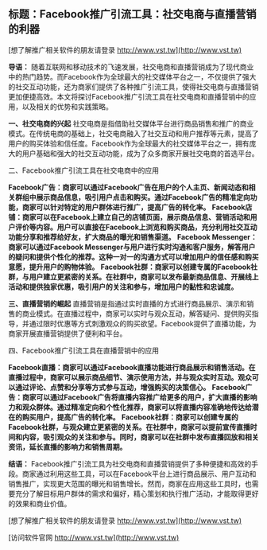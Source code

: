 ## **标题：Facebook推广引流工具：社交电商与直播营销的利器**

[想了解推广相关软件的朋友请登录 http://www.vst.tw](http://www.vst.tw)

**导语：**
随着互联网和移动技术的飞速发展，社交电商和直播营销成为了现代商业中的热门趋势。而Facebook作为全球最大的社交媒体平台之一，不仅提供了强大的社交互动功能，还为商家们提供了各种推广引流工具，使得社交电商与直播营销更加便捷高效。本文将探讨Facebook推广引流工具在社交电商和直播营销中的应用，以及相关的优势和实践策略。

**一、社交电商的兴起**
社交电商是指借助社交媒体平台进行商品销售和推广的商业模式。在传统电商的基础上，社交电商融入了社交互动和用户推荐等元素，提高了用户的购买体验和信任度。Facebook作为全球最大的社交媒体平台之一，拥有庞大的用户基础和强大的社交互动功能，成为了众多商家开展社交电商的首选平台。

二、Facebook推广引流工具在社交电商中的应用

**Facebook广告：商家可以通过Facebook广告在用户的个人主页、新闻动态和相关群组中展示商品信息，吸引用户点击和购买。通过Facebook广告的精准定向功能，商家可以针对特定的用户群体进行推广，提高广告的转化率。**
**Facebook店铺：商家可以在Facebook上建立自己的店铺页面，展示商品信息、营销活动和用户评价等内容。用户可以直接在Facebook上浏览和购买商品，充分利用社交互动功能分享和推荐给好友，扩大商品的曝光和销售渠道。**
**Facebook Messenger：商家可以通过Facebook Messenger与用户进行实时沟通和客户服务，解答用户的疑问和提供个性化的推荐。这种一对一的沟通方式可以增加用户的信任感和购买意愿，提升用户的购物体验。**
**Facebook社群：商家可以创建专属的Facebook社群，与用户建立更紧密的关系。在社群中，商家可以发布最新商品信息、开展线上活动和提供独家优惠，吸引用户的关注和参与，增加用户的黏性和忠诚度。**

**三、直播营销的崛起**
直播营销是指通过实时直播的方式进行商品展示、演示和销售的商业模式。在直播过程中，商家可以实时与观众互动，解答疑问、提供购买指导，并通过限时优惠等方式刺激观众的购买欲望。Facebook提供了直播功能，为商家开展直播营销提供了便利和平台。

四、Facebook推广引流工具在直播营销中的应用

**Facebook直播：商家可以通过Facebook直播功能进行商品展示和销售活动。在直播过程中，商家可以展示商品细节、演示使用方法，并与观众实时互动。观众可以通过评论、点赞和分享等方式参与互动，增强购买的决策信心。**
**Facebook广告：商家可以通过Facebook广告将直播内容推广给更多的用户，扩大直播的影响力和观众群体。通过精准定向和个性化推荐，商家可以将直播内容准确地传达给潜在的购买用户，提高广告的转化率。**
**Facebook社群：商家可以创建专属的Facebook社群，与观众建立更紧密的关系。在社群中，商家可以提前宣传直播时间和内容，吸引观众的关注和参与。同时，商家可以在社群中发布直播回放和相关资讯，延长直播的影响力和销售周期。**

**结语：**
Facebook推广引流工具为社交电商和直播营销提供了多种便捷和高效的手段。商家通过利用这些工具，可以在Facebook平台上进行商品展示、用户互动和销售推广，实现更大范围的曝光和销售增长。然而，商家在应用这些工具时，也需要充分了解目标用户群体的需求和偏好，精心策划和执行推广活动，才能取得更好的效果和商业价值。

[想了解推广相关软件的朋友请登录 http://www.vst.tw](http://www.vst.tw)


[访问软件官网 http://www.vst.tw](http://www.vst.tw)
